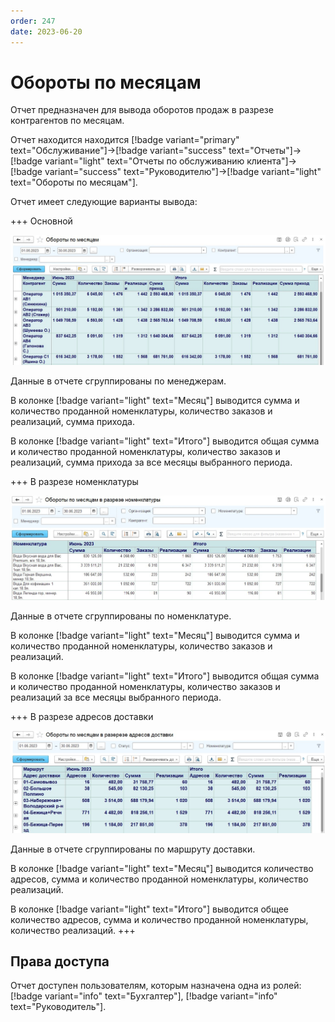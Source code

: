 ```yaml
---
order: 247
date: 2023-06-20
---
```

# Обороты по месяцам

Отчет предназначен для вывода оборотов продаж в разрезе контрагентов по месяцам.

Отчет находится находится [!badge variant="primary" text="Обслуживание"]->[!badge variant="success" text="Отчеты"]->[!badge variant="light" text="Отчеты по обслуживанию клиента"]->[!badge variant="success" text="Руководителю"]->[!badge variant="light" text="Обороты по месяцам"].

Отчет имеет следующие варианты вывода:

+++ Основной

![](/images/Обороты_по_месяцам.jpg)

Данные в отчете сгруппированы по менеджерам.

В колонке [!badge variant="light" text="Месяц"] выводится сумма и количество проданной номенклатуры, количество заказов и реализаций, сумма прихода.

В колонке [!badge variant="light" text="Итого"] выводится общая сумма и количество проданной номенклатуры, количество заказов и реализаций, сумма прихода за все месяцы выбранного периода.

+++ В разрезе номенклатуры

![](/images/Обороты_по_месяцам_номанклатура.jpg)

Данные в отчете сгруппированы по номенклатуре.

В колонке [!badge variant="light" text="Месяц"] выводится сумма и количество проданной номенклатуры, количество заказов и реализаций.

В колонке [!badge variant="light" text="Итого"] выводится общая сумма и количество проданной номенклатуры, количество заказов и реализаций за все месяцы выбранного периода.

+++ В разрезе адресов доставки

![](/images/Обороты_по_месяцам_ад.jpg)

Данные в отчете сгруппированы по маршруту доставки.

В колонке [!badge variant="light" text="Месяц"] выводится количество адресов, сумма и количество проданной номенклатуры, количество реализаций.

В колонке [!badge variant="light" text="Итого"] выводится общее количество адресов, сумма и количество проданной номенклатуры, количество реализаций.
+++


## Права доступа

Отчет доступен пользователям, которым назначена одна из ролей: [!badge variant="info" text="Бухгалтер"], [!badge variant="info" text="Руководитель"].
